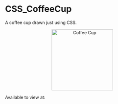 <h1> CSS_CoffeeCup </h1>

A coffee cup drawn just using CSS. 

<p align="center">
  <img src="

" width="200"  alt="Coffee Cup">
</p>

Available to view at: 


